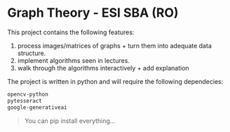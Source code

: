 # Graph Theory - ESI SBA (RO)

This project contains the following features:

1. process images/matrices of graphs + turn them into adequate data structure.
2. implement algorithms seen in lectures.
3. walk through the algorithms interactively + add explanation

The project is written in python and will require the following dependecies:

```bash
opencv-python
pytesseract
google-generativeai
```

> You can pip install everything...
